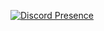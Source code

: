 [![Discord Presence](https://lanyard-profile-readme.vercel.app/api/617404326633275393)](https://discord.com/users/617404326633275393)
